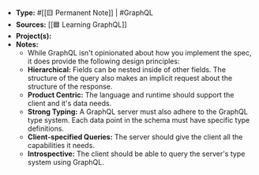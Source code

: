- **Type:** #[[🟨 Permanent Note]] | #GraphQL
- **Sources:** [[🟦 Learning GraphQL]]
- **Project(s):** 
- **Notes:**
    - While GraphQL isn't opinionated about how you implement the spec, it does provide the following design principles:
    - **Hierarchical:** Fields can be nested inside of other fields. The structure of the query also makes an implicit request about the structure of the response.
    - **Product Centric:** The language and runtime should support the client and it's data needs.
    - **Strong Typing:** A GraphQL server must also adhere to the GraphQL type system. Each data point in the schema must have specific type definitions.
    - **Client-specified Queries:** The server should give the client all the capabilities it needs.
    - **Introspective:** The client should be able to query the server's type system using GraphQL.
